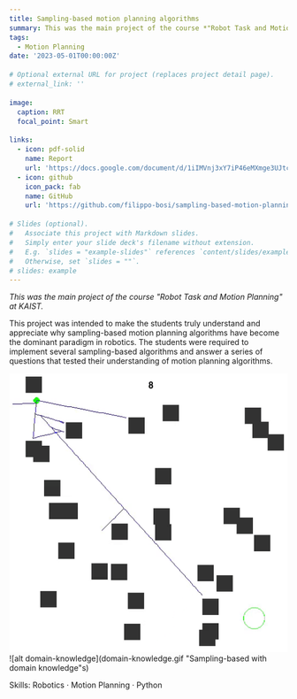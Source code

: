 ```yaml
---
title: Sampling-based motion planning algorithms
summary: This was the main project of the course *"Robot Task and Motion Planning"* at KAIST. This project was intended to make the students truly understand and appreciate why sampling-based motion planning algorithms have become the dominant paradigm in robotics. The students were required to implement several sampling-based algorithms and answer a series of questions that tested their understanding of motion planning algorithms.
tags:
  - Motion Planning
date: '2023-05-01T00:00:00Z'

# Optional external URL for project (replaces project detail page).
# external_link: ''

image:
  caption: RRT
  focal_point: Smart

links:
  - icon: pdf-solid
    name: Report
    url: 'https://docs.google.com/document/d/1iIMVnj3xY7iP46eMXmge3UJtcoLJc9_1y0XWvUjkjMI/view'
  - icon: github
    icon_pack: fab
    name: GitHub
    url: 'https://github.com/filippo-bosi/sampling-based-motion-planning'

# Slides (optional).
#   Associate this project with Markdown slides.
#   Simply enter your slide deck's filename without extension.
#   E.g. `slides = "example-slides"` references `content/slides/example-slides.md`.
#   Otherwise, set `slides = ""`.
# slides: example
---
```


*This was the main project of the course "Robot Task and Motion Planning" at KAIST.*

This project was intended to make the students truly understand and appreciate why sampling-based motion planning algorithms have become the dominant paradigm in robotics. The students were required to implement several sampling-based algorithms and answer a series of questions that tested their understanding of motion planning algorithms.

![alt sampling-based](sampling-based.gif "Sampling-based algorithm")
![alt domain-knowledge](domain-knowledge.gif "Sampling-based with domain knowledge"s)

Skills: Robotics · Motion Planning · Python